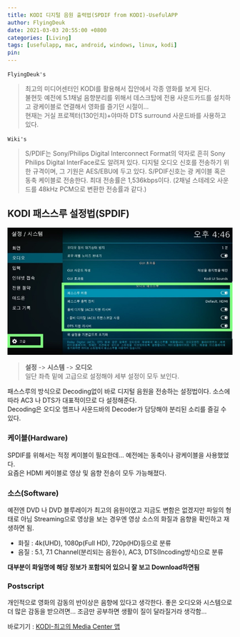 ```yaml
---
title: KODI 디지털 음원 출력법(SPDIF from KODI)-UsefulAPP
author: FlyingDeuk
date: 2021-03-03 20:55:00 +0800
categories: [Living]
tags: [usefulapp, mac, android, windows, linux, kodi]
pin:
---
```


`FlyingDeuk's`
> 최고의 미디어센터인 KODI를 활용해서 집안에서 각종 영화를 보게 된다. <br>
불현듯 예전에 5.1채널 음향분리를 위해서 데스크탑에 전용 사운드카드를 설치하고 광케이블로 연결해서 영화를 즐기던 시절이... <br>
현재는 거실 프로젝터(130인치)+야마하 DTS surround 사운드바를 사용하고 있다.

`Wiki's`
> S/PDIF는 Sony/Philips Digital Interconnect Format의 약자로 흔히 Sony Philips Digital InterFace로도 알려져 있다. 디지털 오디오 신호를 전송하기 위한 규격이며, 그 기원은 AES/EBU에 두고 있다. S/PDIF신호는 광 케이블 혹은 동축 케이블로 전송한다. 최대 전송률은 1,536kbps이다. (2채널 스테레오 사운드를 48kHz PCM으로 변환한 전송률과 같다.)

## KODI 패스스루 설정법(SPDIF)
![spdif](/img/living/kodi/kodi-spdif.jpg)
>**설정** -> **시스템** -> **오디오** <br>
일단 좌측 밑에 고급으로 설정해야 세부 설정이 모두 보인다. <br>

패스스루의 방식으로 Decoding없이 바로 디지털 음원을 전송하는 설정법이다. 소스에 따라 AC3 나 DTS가 대표적이므로 다 설정해준다. <br>
Decoding은 오디오 엠프나 사운드바의 Decoder가 담당해야 분리된 소리를 즐길 수 있다.

### 케이블(Hardware)
SPDIF를 위해서는 적정 케이블이 필요한데... 예전에는 동축이나 광케이블을 사용했었다. <br>
요즘은 HDMI 케이블로 영상 및 음향 전송이 모두 가능해졌다.

### 소스(Software)
예전엔 DVD 나 DVD 블루레이가 최고의 음원이였고 지금도 변함은 없겠지만 파일의 형태로 아님 Streaming으로 영상을 보는 경우엔 영상 소스의 화질과 음향을 확인하고 재생하면 됨.
- 화질 : 4k(UHD), 1080p(Full HD), 720p(HD)등으로 분류
- 음질 : 5.1, 7.1 Channel(분리되는 음원수), AC3, DTS(Incoding방식)으로 분류

**대부분이 화일명에 해당 정보가 포함되어 있으니 잘 보고 Download하면됨**

### Postscript
개인적으로 영화의 감동의 반이상은 음향에 있다고 생각한다. 좋은 오디오와 시스템으로 더 많은 감동을 받으려면... 조금만 공부하면 생활이 질이 달라질거라 생각함...

바로기기 : [KODI-최고의 Media Center 앱](/posts/KODI/)
